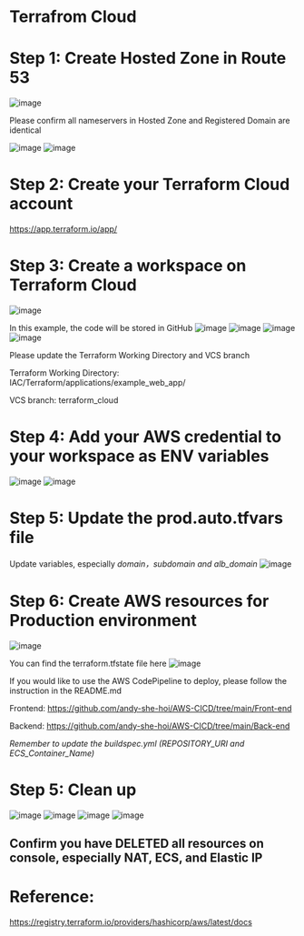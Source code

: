 # Terrafrom Cloud


# Step 1: Create Hosted Zone in Route 53

![image](https://user-images.githubusercontent.com/80022917/156779538-0687011a-6d9a-47d3-ade5-9fcc9ecf82dd.png)

Please confirm all nameservers in Hosted Zone and Registered Domain are identical

![image](https://user-images.githubusercontent.com/80022917/156780481-4d7c1c9a-c6df-464a-94fa-f09d390d4227.png)
![image](https://user-images.githubusercontent.com/80022917/156780592-a594b3de-2731-45c8-8376-f92007cb30a9.png)

# Step 2: Create your Terraform Cloud account

https://app.terraform.io/app/

# Step 3: Create a workspace on Terraform Cloud

![image](https://user-images.githubusercontent.com/80022917/157151179-fe889a0a-ea6c-4cd0-baf5-9e13da60f637.png)

In this example, the code will be stored in GitHub
![image](https://user-images.githubusercontent.com/80022917/157151278-c0f0548e-691f-4fc4-b8aa-49b5cdfcfefd.png)
![image](https://user-images.githubusercontent.com/80022917/157151644-a9f4f2d5-1d90-44c4-9e68-06056eb23612.png)
![image](https://user-images.githubusercontent.com/80022917/157152426-b8638cfc-575b-45f7-beb1-76f118729f57.png)
![image](https://user-images.githubusercontent.com/80022917/157152542-a95d4a6f-0ca9-4ad7-a9d5-d551a3751083.png)

Please update the Terraform Working Directory and VCS branch

Terraform Working Directory: IAC/Terraform/applications/example_web_app/

VCS branch: terraform_cloud

# Step 4: Add your AWS credential to your workspace as ENV variables

![image](https://user-images.githubusercontent.com/80022917/157154916-5b78941d-33fc-4505-9bde-d5382ed1ac92.png)
![image](https://user-images.githubusercontent.com/80022917/157154729-1421e50b-a2b1-4c97-9e47-126512809275.png)

# Step 5: Update the prod.auto.tfvars file

Update variables, especially _domain，subdomain and alb_domain_
![image](https://user-images.githubusercontent.com/80022917/157154146-b00a4461-2767-479c-8cbf-dd011588709b.png)

# Step 6: Create AWS resources for Production environment

![image](https://user-images.githubusercontent.com/80022917/157150112-54b7c1e2-48a4-4c85-81e7-91cb7a2bcf9a.png)

You can find the terraform.tfstate file here
![image](https://user-images.githubusercontent.com/80022917/157150607-98e9c845-12ff-4c65-aff5-8feec4d085bf.png)

If you would like to use the AWS CodePipeline to deploy, please follow the instruction in the README.md 

Frontend: https://github.com/andy-she-hoi/AWS-CICD/tree/main/Front-end

Backend: https://github.com/andy-she-hoi/AWS-CICD/tree/main/Back-end

_Remember to update the buildspec.yml (REPOSITORY_URI and ECS_Container_Name)_

# Step 5: Clean up

![image](https://user-images.githubusercontent.com/80022917/157156197-8995401b-f655-4235-9f89-9b60d10af527.png)
![image](https://user-images.githubusercontent.com/80022917/157156248-aaac43ef-be8c-47bb-8ce4-4e257c5fb4cb.png)
![image](https://user-images.githubusercontent.com/80022917/157156314-8a984f65-5846-4bc6-972a-097cc49b0788.png)
![image](https://user-images.githubusercontent.com/80022917/157156447-26dca291-bcc0-4dea-8362-14a5503fcf20.png)

## Confirm you have DELETED all resources on console, especially NAT, ECS, and Elastic IP

# Reference: 
https://registry.terraform.io/providers/hashicorp/aws/latest/docs

